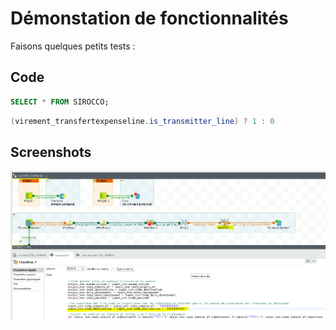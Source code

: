 # Démonstation de fonctionnalités

Faisons quelques petits tests :

## Code

```sql
SELECT * FROM SIROCCO;
```

```java
(virement_transfertexpenseline.is_transmitter_line) ? 1 : 0
```

## Screenshots

![](images/exemple.png)